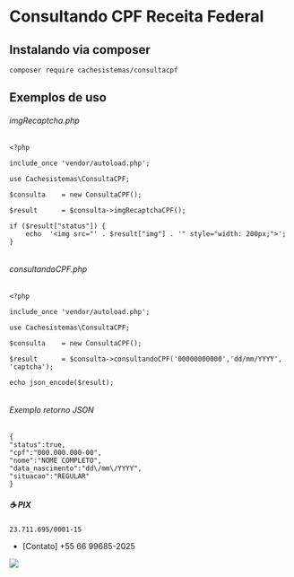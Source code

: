 # Consultando CPF Receita Federal

## Instalando via composer 
```
composer require cachesistemas/consultacpf

```


## Exemplos de uso 


###### imgRecaptcha.php
```
<?php 

include_once 'vendor/autoload.php';

use Cachesistemas\ConsultaCPF;

$consulta    = new ConsultaCPF();

$result      = $consulta->imgRecaptchaCPF();

if ($result["status"]) {
    echo  '<img src="' . $result["img"] . '" style="width: 200px;">';
}
 

```


###### consultandoCPF.php
```
<?php

include_once 'vendor/autoload.php';

use Cachesistemas\ConsultaCPF;

$consulta    = new ConsultaCPF();

$result      = $consulta->consultandoCPF('00000000000','dd/mm/YYYY', 'captcha');

echo json_encode($result); 


```
###### Exemplo retorno  JSON 
```
{
"status":true,
"cpf":"000.000.000-00",
"nome":"NOME COMPLETO",
"data_nascimento":"dd\/mm\/YYYY",
"situacao":"REGULAR"
}
```


##### ☕ PIX
``` 
23.711.695/0001-15 

```
- [Contato]  +55 66 99685-2025

<a href="https://wa.me/5566996852025"> 
<img src="https://img.shields.io/badge/WhatsApp-25D366?style=for-the-badge&logo=whatsapp&logoColor=white" />  
</a>


